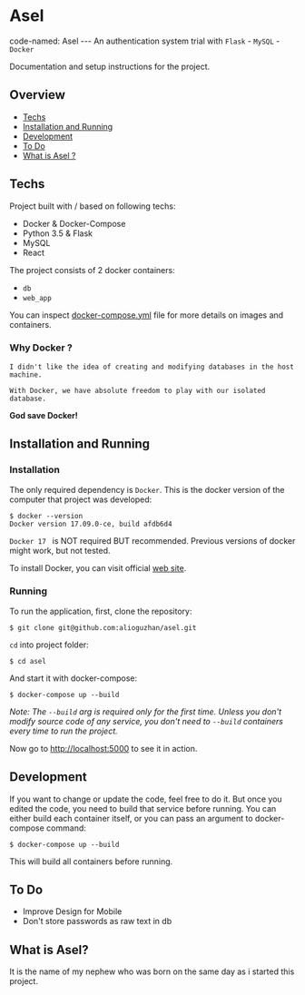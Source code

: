 # Asel
code-named: Asel --- An authentication system trial with `Flask` - `MySQL` - `Docker`

Documentation and setup instructions for the project.

## Overview

- [Techs](#techs)
- [Installation and Running](#installation-and-running)
- [Development](#development)
- [To Do](#to-do)
- [What is Asel ?](#what-is-asel)

## Techs

Project built with / based on following techs:

- Docker & Docker-Compose
- Python 3.5 & Flask
- MySQL
- React

The project consists of 2 docker containers:
- `db`
- `web_app`

You can inspect [docker-compose.yml](docker-compose.yml) file for more details on images and containers.

### Why Docker ?

```
I didn't like the idea of creating and modifying databases in the host machine. 

With Docker, we have absolute freedom to play with our isolated database.
```

**God save Docker!**

## Installation and Running

### Installation
The only required dependency is `Docker`. This is the docker version of the computer that project was developed:

    $ docker --version
    Docker version 17.09.0-ce, build afdb6d4

`Docker 17 ` is NOT required BUT recommended. Previous versions of docker might work, but not tested.

To install Docker, you can visit official [web site](https://www.docker.com/community-edition).

### Running

To run the application, first, clone the repository:

    $ git clone git@github.com:alioguzhan/asel.git

`cd` into project folder:

    $ cd asel

And start it with docker-compose:

    $ docker-compose up --build

_Note: The `--build` arg is required only for the first time. Unless you don't modify source code of any service, you don't need to `--build` containers every time to run the project._

Now go to [http://localhost:5000](http://localhost:5000) to see it in action.

## Development

If you want to change or update the code, feel free to do it. But once you edited the code, you need to build that service before running. You can either build each container itself, or you can pass an argument to docker-compose command:

    $ docker-compose up --build

This will build all containers before running.

## To Do

- Improve Design for Mobile
- Don't store passwords as raw text in db


## What is Asel?

It is the name of my nephew who was born on the same day as i started this project.